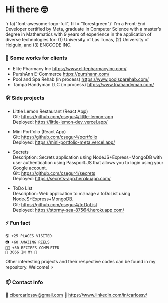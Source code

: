 <h1> Hi there 🤓 </h1> `r fa("font-awesome-logo-full", fill = "forestgreen")`
I'm a Front-End Developer certified by Meta, graduate in Computer Science with a master’s degree in Mathematics with 9 years of experience in the application of diverse technologies for: (1) University of Las Tunas, (2) University of Holguin, and (3) ENCCODE INC.

### 🔭 Some works for clients 
- Elite Pharmacy Inc https://www.elitepharmacyinc.com/
- PurshAnn E-Commerce https://purshann.com/
- Pool and Spa Rehab (in process) https://www.poolsparehab.com/
- Tampa Handyman LLC (in process) https://www.tpahandyman.com/

### 🛠 Side projects 
- Little Lemon Restaurant (React App) <br />
  Git: https://github.com/csegur4/little-lemon-app <br />
  Deployed: https://little-lemon-dev.vercel.app/
 
  
- Mini Portfolio (React App) <br />
  Git: https://github.com/csegur4/portfolio <br />
  Deployed: https://mini-portfolio-meta.vercel.app/

  
- Secrets <br />
  Description: Secrets application using NodeJS+Express+MongoDB with user authentication using Passport.JS that allows you to login using your Google account. <br />
  Git: https://github.com/csegur4/secrets <br />
  Deployed: https://secrets-app.herokuapp.com/
  
  
- ToDo List <br />
  Description: Web application to manage a toDoList using NodeJS+Express+MongoDB. <br />
  Git: https://github.com/csegur4/toDoList <br />
  Deployed: https://stormy-sea-87564.herokuapp.com/
  
### ⚡ Fun fact
    🌎 +25 PLACES VISITED 
    📷 +60 AMAZING REELS 
    🧑‍🍳 +30 RECIPES COMPLETED 
    📸 3066 IN MY 📲 

Other interesting projects and their respective codes can be found in my repository. Welcome! ⚡

### 📫 Contact Info
📧 cibercarlossv@gmail.com
🔗 https://www.linkedin.com/in/carlossv/

<!--
**csegur4/csegur4** is a ✨ _special_ ✨ repository because its `README.md` (this file) appears on your GitHub profile.

Here are some ideas to get you started:

- 🔭 I’m currently working on ...
- 🌱 I’m currently learning ...
- 👯 I’m looking to collaborate on ...
- 🤔 I’m looking for help with ...
- 💬 Ask me about ...
- 📫 How to reach me: ...
- 😄 Pronouns: ...
- ⚡ Fun fact: ...
-->
